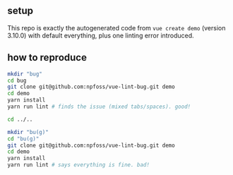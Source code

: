 ## setup

This repo is exactly the autogenerated code from `vue create demo` (version 3.10.0) with default everything, plus one linting error introduced.

## how to reproduce

```bash
mkdir "bug"
cd bug
git clone git@github.com:npfoss/vue-lint-bug.git demo
cd demo
yarn install
yarn run lint # finds the issue (mixed tabs/spaces). good!

cd ../..

mkdir "bu(g)"
cd "bu(g)"
git clone git@github.com:npfoss/vue-lint-bug.git demo
cd demo
yarn install
yarn run lint # says everything is fine. bad!
```
